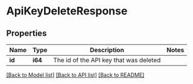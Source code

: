 # ApiKeyDeleteResponse

## Properties

Name | Type | Description | Notes
------------ | ------------- | ------------- | -------------
**id** | **i64** | The id of the API key that was deleted | 

[[Back to Model list]](../README.md#documentation-for-models) [[Back to API list]](../README.md#documentation-for-api-endpoints) [[Back to README]](../README.md)


